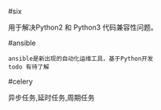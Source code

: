 #six

用于解决Python2 和 Python3 代码兼容性问题。

#ansible

```
ansible是新出现的自动化运维工具，基于Python开发
todo 有待了解
```

#celery

异步任务,延时任务,周期任务


